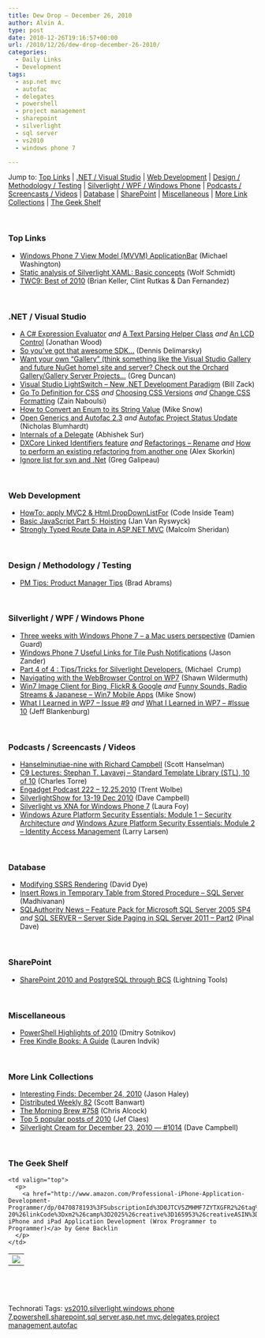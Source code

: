 ```yaml
---
title: Dew Drop – December 26, 2010
author: Alvin A.
type: post
date: 2010-12-26T19:16:57+00:00
url: /2010/12/26/dew-drop-december-26-2010/
categories:
  - Daily Links
  - Development
tags:
  - asp.net mvc
  - autofac
  - delegates
  - powershell
  - project management
  - sharepoint
  - silverlight
  - sql server
  - vs2010
  - windows phone 7

---
```

Jump to: [Top Links][1] | [.NET / Visual Studio][2] | [Web Development][3] | [Design / Methodology / Testing][4] | [Silverlight / WPF / Windows Phone][5] | [Podcasts / Screencasts / Videos][6] | [Database][7] | [SharePoint][8] | [Miscellaneous][9] | [More Link Collections][10] | [The Geek Shelf][11] 

&#160;

### <a name="top"></a>Top Links

  * [Windows Phone 7 View Model (MVVM) ApplicationBar][12] (Michael Washington)
  * [Static analysis of Silverlight XAML: Basic concepts][13] (Wolf Schmidt)
  * [TWC9: Best of 2010][14] (Brian Keller, Clint Rutkas & Dan Fernandez)

&#160;

### <a name="dotnet"></a>.NET / Visual Studio

  * [A C# Expression Evaluator][15] _and_ [A Text Parsing Helper Class][16] _and_ [An LCD Control][17] (Jonathan Wood)
  * [So you&#8217;ve got that awesome SDK&#8230;][18] (Dennis Delimarsky)
  * [Want your own “Gallery” (think something like the Visual Studio Gallery and future NuGet home) site and server? Check out the Orchard Gallery/Gallery Server Projects…][19] (Greg Duncan)
  * [Visual Studio LightSwitch – New .NET Development Paradigm][20] (Bill Zack)
  * [Go To Definition for CSS][21] _and_ [Choosing CSS Versions][22] _and_ [Change CSS Formatting][23] (Zain Naboulsi)
  * [How to Convert an Enum to its String Value][24] (Mike Snow)
  * [Open Generics and Autofac 2.3][25] _and_ [Autofac Project Status Update][26] (Nicholas Blumhardt)
  * [Internals of a Delegate][27] (Abhishek Sur)
  * [DXCore Linked Identifiers feature][28] _and_ [Refactorings – Rename][29] _and_ [How to perform an existing refactoring from another one][30] (Alex Skorkin)
  * [Ignore list for svn and .Net][31] (Greg Galipeau)

&#160;

### <a name="web"></a>Web Development

  * [HowTo: apply MVC2 & Html.DropDownListFor][32] (Code Inside Team)
  * [Basic JavaScript Part 5: Hoisting][33] (Jan Van Ryswyck)
  * [Strongly Typed Route Data in ASP.NET MVC][34] (Malcolm Sheridan)

&#160;

### <a name="design"></a>Design / Methodology / Testing

  * [PM Tips: Product Manager Tips][35] (Brad Abrams)

&#160;

### <a name="silverlight"></a>Silverlight / WPF / Windows Phone

  * [Three weeks with Windows Phone 7 – a Mac users perspective][36] (Damien Guard)
  * [Windows Phone 7 Useful Links for Tile Push Notifications][37] (Jason Zander)
  * [Part 4 of 4 : Tips/Tricks for Silverlight Developers.][38] (Michael&#160; Crump)
  * [Navigating with the WebBrowser Control on WP7][39] (Shawn Wildermuth)
  * [Win7 Image Client for Bing, FlickR & Google][40] _and_ [Funny Sounds, Radio Streams & Japanese – Win7 Mobile Apps][41] (Mike Snow)
  * [What I Learned in WP7 – Issue #9][42] _and_ [What I Learned in WP7 – #Issue 10][43] (Jeff Blankenburg)

&#160;

### <a name="podcasts"></a>Podcasts / Screencasts / Videos

  * [Hanselminutiae-nine with Richard Campbell][44] (Scott Hanselman)
  * [C9 Lectures: Stephan T. Lavavej &#8211; Standard Template Library (STL), 10 of 10][45] (Charles Torre)
  * [Engadget Podcast 222 &#8211; 12.25.2010][46] (Trent Wolbe)
  * [SilverlightShow for 13-19 Dec 2010][47] (Dave Campbell)
  * [Silverlight vs XNA for Windows Phone 7][48] (Laura Foy)
  * [Windows Azure Platform Security Essentials: Module 1 – Security Architecture][49] _and_ [Windows Azure Platform Security Essentials: Module 2 – Identity Access Management][50] (Larry Larsen)

&#160;

### <a name="db"></a>Database

  * [Modifying SSRS Rendering][51] (David Dye)
  * [Insert Rows in Temporary Table from Stored Procedure – SQL Server][52] (Madhivanan)
  * [SQLAuthority News – Feature Pack for Microsoft SQL Server 2005 SP4][53] _and_ [SQL SERVER – Server Side Paging in SQL Server 2011 – Part2][54] (Pinal Dave)

&#160;

### <a name="sp"></a>SharePoint

  * [SharePoint 2010 and PostgreSQL through BCS][55] (Lightning Tools)

&#160;

### <a name="misc"></a>Miscellaneous

  * [PowerShell Highlights of 2010][56] (Dmitry Sotnikov)
  * [Free Kindle Books: A Guide][57] (Lauren Indvik)

&#160;

### <a name="links"></a>More Link Collections

  * [Interesting Finds: December 24, 2010][58] (Jason Haley)
  * [Distributed Weekly 82][59] (Scott Banwart)
  * [The Morning Brew #758][60] (Chris Alcock)
  * [Top 5 popular posts of 2010][61] (Jef Claes)
  * [Silverlight Cream for December 23, 2010 &#8212; #1014][62] (Dave Campbell)

&#160;

### <a name="shelf"></a>The Geek Shelf

<table border="0" cellspacing="0" cellpadding="0">
  <tr>
    <td>
      <img data-recalc-dims="1" decoding="async" src="https://i0.wp.com/ecx.images-amazon.com/images/I/513M6MToLjL._SL160_.jpg?w=660" />
    </td>
    
    <td valign="top">
      <p>
        <a href="http://www.amazon.com/Professional-iPhone-Application-Development-Programmer/dp/0470878193%3FSubscriptionId%3D0JTCV5ZMHMF7ZYTXGFR2%26tag%3Dbrdicr-20%26linkCode%3Dxm2%26camp%3D2025%26creative%3D165953%26creativeASIN%3D0470878193">Professional iPhone and iPad Application Development (Wrox Programmer to Programmer)</a> by Gene Backlin
      </p>
    </td>
  </tr>
</table>

&#160;

<div style="padding-bottom: 0px; margin: 0px; padding-left: 0px; padding-right: 0px; display: inline; float: none; padding-top: 0px" id="scid:C16BAC14-9A3D-4c50-9394-FBFEF7A93539:cb48722c-a7f2-425f-b82b-dee6fdddf57d" class="wlWriterEditableSmartContent">
  <!--dotnetkickit-->
</div>

&#160;

<div style="padding-bottom: 0px; margin: 0px; padding-left: 0px; padding-right: 0px; display: inline; float: none; padding-top: 0px" id="scid:0767317B-992E-4b12-91E0-4F059A8CECA8:30852706-a3ea-4886-a9d9-fb6b279b2bee" class="wlWriterEditableSmartContent">
  Technorati Tags: <a href="http://technorati.com/tags/vs2010" rel="tag">vs2010</a>,<a href="http://technorati.com/tags/silverlight" rel="tag">silverlight</a>,<a href="http://technorati.com/tags/windows+phone+7" rel="tag">windows phone 7</a>,<a href="http://technorati.com/tags/powershell" rel="tag">powershell</a>,<a href="http://technorati.com/tags/sharepoint" rel="tag">sharepoint</a>,<a href="http://technorati.com/tags/sql+server" rel="tag">sql server</a>,<a href="http://technorati.com/tags/asp.net+mvc" rel="tag">asp.net mvc</a>,<a href="http://technorati.com/tags/delegates" rel="tag">delegates</a>,<a href="http://technorati.com/tags/project+management" rel="tag">project management</a>,<a href="http://technorati.com/tags/autofac" rel="tag">autofac</a>
</div>

 [1]: https://morningdew-bpc6g3a0fgaxdxcu.eastus2-01.azurewebsites.net/#top
 [2]: https://morningdew-bpc6g3a0fgaxdxcu.eastus2-01.azurewebsites.net/#dotnet
 [3]: https://morningdew-bpc6g3a0fgaxdxcu.eastus2-01.azurewebsites.net/#web
 [4]: https://morningdew-bpc6g3a0fgaxdxcu.eastus2-01.azurewebsites.net/#design
 [5]: https://morningdew-bpc6g3a0fgaxdxcu.eastus2-01.azurewebsites.net/#silverlight
 [6]: https://morningdew-bpc6g3a0fgaxdxcu.eastus2-01.azurewebsites.net/#podcasts
 [7]: https://morningdew-bpc6g3a0fgaxdxcu.eastus2-01.azurewebsites.net/#db
 [8]: https://morningdew-bpc6g3a0fgaxdxcu.eastus2-01.azurewebsites.net/#sp
 [9]: https://morningdew-bpc6g3a0fgaxdxcu.eastus2-01.azurewebsites.net/#misc
 [10]: https://morningdew-bpc6g3a0fgaxdxcu.eastus2-01.azurewebsites.net/#links
 [11]: https://morningdew-bpc6g3a0fgaxdxcu.eastus2-01.azurewebsites.net/#shelf
 [12]: http://openlightgroup.net/Blog/tabid/58/EntryId/147/Windows-Phone-7-View-Model-MVVM-ApplicationBar.aspx
 [13]: http://blogs.msdn.com/b/silverlight_sdk/archive/2010/12/23/static-analysis-of-silverlight-xaml-a-brief-tour-of-the-landscape.aspx
 [14]: http://channel9.msdn.com/Shows/This+Week+On+Channel+9/TWC9-Best-of-2010
 [15]: http://www.blackbeltcoder.com/Articles/algorithms/a-c-expression-evaluator
 [16]: http://www.blackbeltcoder.com/Articles/strings/a-text-parsing-helper-class
 [17]: http://www.blackbeltcoder.com/Articles/winforms/an-lcd-control
 [18]: http://feeds.dzone.com/~r/zones/dotnet/~3/LDj_taFOCc0/so-youve-got-awesome-sdk
 [19]: http://coolthingoftheday.blogspot.com/2010/12/want-your-own-gallery-think-something.html
 [20]: http://feedproxy.google.com/~r/ArchitectureStuff/~3/cy5o5cmX3Y4/visual-studio-lightswitch-new-net-development-paradigm.aspx
 [21]: http://feedproxy.google.com/~r/zainnab/~3/8JGjMUa1zQw/go-to-definition-for-css-vstipfind0021.aspx
 [22]: http://feedproxy.google.com/~r/zainnab/~3/QVu6h59-P_Q/choosing-css-versions-vstipedit0093.aspx
 [23]: http://feedproxy.google.com/~r/zainnab/~3/fFeV1QFpidw/change-css-formatting-vstipedit0094.aspx
 [24]: http://www.michaelsnow.com/2010/12/25/how-to-convert-an-enum-to-its-string-value/
 [25]: http://nblumhardt.com/2010/12/open-generics-and-autofac-2-3/
 [26]: http://nblumhardt.com/2010/12/autofac-project-status-update/
 [27]: http://feedproxy.google.com/~r/abhisheksur/WTgI/~3/XWuGEfw5xCI/internals-of-delegate.html
 [28]: http://www.skorkin.com/2010/12/dxcore-linked-identifiers-feature/
 [29]: http://www.skorkin.com/2010/12/refactorings-rename/
 [30]: http://www.skorkin.com/2010/12/how-to-perform-an-existing-refactoring-from-another-one/
 [31]: http://www.greggalipeau.com/2010/12/25/ignore-list-for-svn-and-net/
 [32]: http://code-inside.de/blog-in/2010/12/25/howto-apply-mvc2-html-dropdownlistfor/
 [33]: http://elegantcode.com/2010/12/24/basic-javascript-part-5-hoisting/
 [34]: http://feedproxy.google.com/~r/netCurryRecentArticles/~3/mdYOo7IWCOs/ShowArticle.aspx
 [35]: http://bradabrams.com/2010/12/pm-tips-product-manager-tips/
 [36]: http://damieng.com/blog/2010/12/26/three-weeks-with-windows-phone-7-a-mac-users-perspective?utm_source=rss&utm_medium=rss&utm_campaign=three-weeks-with-windows-phone-7-a-mac-users-perspective
 [37]: http://blogs.msdn.com/b/jasonz/archive/2010/12/23/windows-phone-7-useful-links-for-tile-push-notifications.aspx
 [38]: http://geekswithblogs.net/mbcrump/archive/2010/12/24/part-4-of-4--tipstricks-for-silverlight-developers.aspx
 [39]: http://wildermuth.com/2010/12/24/Navigating_with_the_WebBrowser_Control_on_WP7
 [40]: http://www.michaelsnow.com/2010/12/23/win7-image-client-for-bing-flickr-google/
 [41]: http://www.michaelsnow.com/2010/12/26/funny-sounds-radio-streams-japanese-win7-mobile-apps/
 [42]: http://feedproxy.google.com/~r/Blankenthoughts/~3/RkGvlUdZYpU/post.aspx
 [43]: http://feedproxy.google.com/~r/Blankenthoughts/~3/zdmsJhywKGE/post.aspx
 [44]: http://feedproxy.google.com/~r/HanselminutesCompleteMP3/~3/8gM3FY_LvDM/default.aspx
 [45]: http://channel9.msdn.com/Shows/Going+Deep/C9-Lectures-Stephan-T-Lavavej-Standard-Template-Library-STL-10-of-10
 [46]: http://www.engadget.com/2010/12/25/engadget-podcast-222-12-25-2010/
 [47]: http://geekswithblogs.net/WynApseTechnicalMusings/archive/2010/12/24/143232.aspx
 [48]: http://channel9.msdn.com/posts/Silverlight-vs-XNA-for-Windows-Phone-7
 [49]: http://channel9.msdn.com/posts/Windows-Azure-Platform-Security-Essentials-Module-1--Security-Architecture
 [50]: http://channel9.msdn.com/posts/Windows-Azure-Platform-Security-Essentials-Module-2--Identity-Access-Management
 [51]: http://feedproxy.google.com/~r/sqlserverpedia/~3/rIfIqstDLi4/
 [52]: http://feedproxy.google.com/~r/sqlservercurry/blog/~3/r0Npx5t7v04/insert-rows-in-temporary-table-from.html
 [53]: http://blog.sqlauthority.com/2010/12/24/sqlauthority-news-feature-pack-for-microsoft-sql-server-2005-sp4/
 [54]: http://blog.sqlauthority.com/2010/12/26/sql-server-server-side-paging-in-sql-server-2011-part2/
 [55]: http://lightningtools.com/blog/archive/2010/12/24/sharepoint-2010-and-postgresql-through-bcs.aspx
 [56]: http://dmitrysotnikov.wordpress.com/2010/12/24/powershell-highlights-of-2010/
 [57]: http://feedproxy.google.com/~r/Mashable/~3/yVbFfsYq-NM/
 [58]: http://jasonhaley.com/blog/post.aspx?id=e3ed331b-5766-428a-bd53-6325e21dc334
 [59]: http://feedproxy.google.com/~r/roguetechnology/~3/0g3sbUzauiI/
 [60]: http://feedproxy.google.com/~r/ReflectivePerspective/~3/_8Zzilld23k/
 [61]: http://feedproxy.google.com/~r/DiaryOfAnetDeveloperByJefClaes/~3/4FFXdggrSEo/top-5-popular-posts-of-2010.html
 [62]: http://geekswithblogs.net/WynApseTechnicalMusings/archive/2010/12/23/143225.aspx